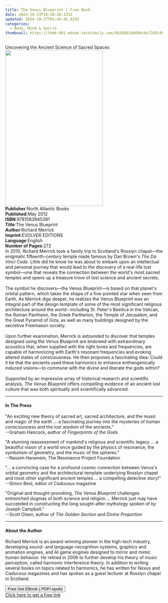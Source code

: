 ```yaml
---
title: The Venus Blueprint | Free Book
date: 2024-10-23T16:50:28.531Z
updated: 2024-10-27T01:43:45.829Z
categories:
  - Body, Mind & Spirit
thumbnail: https://thmb-001-ebook.techidaily.com/4b26683ab09dc6e72d5c85b0372e26ef400cd55b59dea940327201f85b08c37b.jpg
---
```

<main id="book-container">
  <div class="flex flex-col">
    <div class="book-brief flex-1 py-6 px-4 sm:p-6 md:py-10 md:px-8">
      <!-- brief-->
      <div class="book-brief-main">
        Uncovering the Ancient Science of Sacred Spaces
      </div>
    </div>
    <div
      class="book-meta-info flex-1 grid gap-4 col-start-1 col-end-3 row-start-1 sm:mb-6 sm:grid-cols-4 lg:gap-6 lg:col-start-2 lg:row-end-6 lg:row-span-6 lg:mb-0"
    >
      <div
        class="book-meta-info-left place-content-center mt-4 p-4 text-sm leading-6 col-start-2 col-span-2 dark:text-slate-400"
      >
        <img
          class="w-full h-500 object-cover rounded-lg sm:h-255 sm:col-span-2 lg:col-span-full"
          src="https://img-001-ebook.techidaily.com/ac8bcc181335fd5bc45c66e34344254fadb5b2aff80e446c210b2acc57063f58.jpg"
          alt=""
          width="312"
          height="500"
        />
      </div>
      <div
        class="book-meta-info-right mt-2 col-start-1 row-start-2 col-span-3 self-center"
      >
        <!-- meta data  -->
        <div class="flex flex-col px-4 md:px-8">
          <div class="flex-1">
            <strong>Publisher</strong>:<span class="px-2"
              >North Atlantic Books</span
            >
          </div>
          <div class="flex-1">
            <strong>Published</strong>:<span class="px-2">May 2012</span>
          </div>
          <div class="flex-1">
            <strong>ISBN</strong>:<span class="px-2">9781583945391</span>
          </div>
          <div class="flex-1">
            <strong>Title</strong>:<span class="px-2">The Venus Blueprint</span>
          </div>
          <div class="flex-1">
            <strong>Author</strong>:<span class="px-2">Richard Merrick</span>
          </div>
          <div class="flex-1">
            <strong>Imprint</strong>:<span class="px-2">EVOLVER EDITIONS</span>
          </div>
          <div class="flex-1">
            <strong>Language</strong>:<span class="px-2">English</span>
          </div>
          <div class="flex-1">
            <strong>Number of Pages</strong>:<span class="px-2">272</span>
          </div>
        </div>
      </div>
    </div>
    <div class="book-description flex-1 py-6 px-4 sm:p-6 md:py-10 md:px-8">
      <div class="book-description-main">
        <div accordion-content="" id="description">
          In 2010, Richard Merrick took a family trip to Scotland's Rosslyn
          chapel—the enigmatic fifteenth-century temple made famous by Dan
          Brown's <i>The Da Vinci Code</i>. Little did he know he was about to
          embark upon an intellectual and personal journey that would lead to
          the discovery of a real-life lost symbol—one that reveals the
          connection between the world's most sacred temples and opens up a
          treasure trove of lost science and ancient secrets.<br /><br />
          The symbol he discovers—the Venus Blueprint—is based on that planet's
          orbital pattern, which takes the shape of a five-pointed star when
          seen from Earth. As Merrick digs deeper, he realizes the Venus
          Blueprint was an integral part of the design template of some of the
          most significant religious architecture around the world--including
          St. Peter's Basilica in the Vatican, the Roman Pantheon, the Greek
          Parthenon, the Temple of Jerusalem, and the Great Pyramid of Giza, as
          well as many buildings designed by the secretive Freemason society.<br /><br />
          Upon further examination, Merrick is astounded to discover that
          temples designed using the Venus Blueprint are endowed with
          extraordinary acoustics that, when supplied with the right tones and
          frequencies, are capable of harmonizing with Earth's resonant
          frequencies and evoking altered states of consciousness. He then
          proposes a fascinating idea: Could it be that the ancients used these
          harmonics to enhance entheogenically induced visions—to commune with
          the divine and liberate the gods within?<br /><br />
          Supported by an impressive array of historical research and scientific
          analysis, <i>The Venus Blueprint</i> offers compelling evidence of an
          ancient lost culture that was both spiritually and scientifically
          advanced.
        </div>
        <div class="accordion-fader"></div>
      </div>
    </div>
    <div class="book-excerpts flex-1 py-6 px-4 sm:p-6 md:py-10 md:px-8">
      <!-- excerpts-->
      <div class="book-excerpts-main">
        <hr />
        <h4 class="placeholder placeholder-heading">
          <span>In The Press</span>
        </h4>
        <p>
          "An exciting new theory of sacred art, sacred architecture, and the
          music and magic of the earth ... a fascinating journey into the
          mysteries of human consciousness and the lost wisdom of the
          ancients."<br />--Graham Hancock, author of
          <i>Fingerprints of the Gods</i>
        </p>
        <p>
          "A stunning reassessment of mankind's religious and scientific legacy
          ... a beautiful vision of a world once guided by the physics of
          resonance, the symbolism of geometry, and the music of the
          spheres."<br />--Nassim Haramein, The Resonance Project Foundation
        </p>
        <p>
          "... a convincing case for a profound cosmic connection between
          Venus's orbital geometry and the architectural template underlying
          Rosslyn chapel and most other significant ancient temples ... a
          compelling detective story!"<br />--Simon Best, editor of
          <i>Caduceus</i> magazine
        </p>
        <p>
          "Original and thought-provoking, <i>The Venus Blueprint</i> challenges
          entrenched dogmas of both science and religion.... Merrick just may
          have succeeded in constructing the long sought-after mythology spoken
          of by Joseph Campbell."<br />--Scott Olsen, author of
          <i>The Golden Section</i> and <i>Divine Proportion</i>
        </p>
        <p></p>
      </div>
    </div>
    <div class="book-about-author flex-1 py-6 px-4 sm:p-6 md:py-10 md:px-8">
      <!-- about author-->
      <div class="book-main-author-main">
        <hr />
        <h4 class="placeholder placeholder-heading">
          <span>About the Author</span>
        </h4>
        <p>
          Richard Merrick is an award-winning pioneer in the high-tech industry,
          developing sound- and language-recognition systems, graphics and
          animation engines, and AI game engines designed to mirror and mimic
          human behavior. He retired in 2006 to further develop his theory of
          music perception, called harmonic interference theory. In addition to
          writing several books on topics related to harmonics, he has written
          for <i>Nexus</i> and <i>Caduceus</i> magazines and has spoken as a
          guest lecturer at Rosslyn chapel in Scotland.
        </p>
      </div>
    </div>
    <div class="book-free-get flex-1 py-6 px-4 sm:p-6 md:py-10 md:px-8">
      <button
        id="btn-free-get"
        class="bg-blue-500 hover:bg-blue-700 text-white font-bold py-2 px-4 rounded"
      >
        Free Get EBook (.PDF/.epub)
      </button>
      <div id="countdown-display" class="px-2 text-lg mt-2"></div>
      <a
        id="free-link"
        class="hidden bg-blue-500 hover:bg-blue-700 text-white font-bold py-2 px-4 rounded"
        href="https://www.ebooks.com/en-us/book/859331/the-venus-blueprint/richard-merrick/"
        target="_blank"
        >Click here to get a free link</a
      >
    </div>
    <script>
      let countdownTime = 0;
      let countdownInterval = null;
      document
        .getElementById('btn-free-get')
        .addEventListener('click', startCountdown);
      function startCountdown() {
        countdownTime = new Date().getTime() + 60000 * 3;
        countdownInterval = setInterval(updateCountdown, 1000);
        document.getElementById('btn-free-get').disabled = true;
        document
          .getElementById('btn-free-get')
          .classList.add('bg-gray-500', 'cursor-not-allowed');
      }
      function updateCountdown() {
        let currentTime = new Date().getTime();
        let timeLeft = countdownTime - currentTime;
        let secondsLeft = Math.floor(timeLeft / 1000);
        document.getElementById('countdown-display').innerHTML =
          `Remaining time: ${secondsLeft} seconds.`;
        if (secondsLeft <= 0) {
          clearInterval(countdownInterval);
          document.getElementById('btn-free-get').classList.add('hidden');
          document.getElementById('free-link').classList.remove('hidden');
          document.getElementById('countdown-display').innerHTML = '';
        }
      }
    </script>
  </div>
</main>

<ins class="adsbygoogle"
      style="display:block"
      data-ad-client="ca-pub-7571918770474297"
      data-ad-slot="8358498916"
      data-ad-format="auto"
      data-full-width-responsive="true"></ins>
    